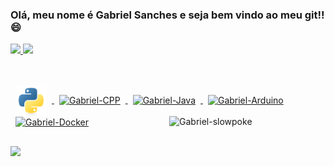 

<!--
**GabrielSan99/GabrielSan99** is a ✨ _special_ ✨ repository because its `README.md` (this file) appears on your GitHub profile.

Here are some ideas to get you started:

- 🔭 I’m currently working on ...
- 🌱 I’m currently learning ...
- 👯 I’m looking to collaborate on ...
- 🤔 I’m looking for help with ...
- 💬 Ask me about ...
- 📫 How to reach me: ...
- 😄 Pronouns: ...
- ⚡ Fun fact: ...
-->


### Olá, meu nome é Gabriel Sanches e seja bem vindo ao meu git!! 😄
 <div>
  <a href="https://github.com/GabrielSan99">
  <img height="150em" src="https://github-readme-stats.vercel.app/api?username=GabrielSan99&show_icons=true&theme=highcontrast&include_all_commits=true&count_private=true"/>
  <img height="150em" src="https://github-readme-stats.vercel.app/api/top-langs/?username=GabrielSan99&layout=compact&langs_count=7&theme=highcontrast"/>
</div>

##
<div style="display: inline_block"><br>
  <img align="center" alt="Gabriel-Python" height="50" width="50" hspace="8" src="https://raw.githubusercontent.com/devicons/devicon/master/icons/python/python-original.svg">
  <img align="center" alt="Gabriel-CPP" height="50" width="50" hspace="8" src="https://raw.githubusercontent.com/jmnote/z-icons/master/svg/cpp.svg">
  <img align="center" alt="Gabriel-Java" height="50" width="50" hspace="8" src="https://raw.githubusercontent.com/jmnote/z-icons/master/svg/java.svg">
  <i class="devicon-flask-original-wordmark"></i>
  <img align="center" alt="Gabriel-Arduino" height="50" width="50" hspace="8" src="https://cdn.icon-icons.com/icons2/159/PNG/256/arduino_22429.png">
  <img align="center" alt="Gabriel-Docker" height="50" width="50" hspace="8" src="https://cdn.jsdelivr.net/gh/devicons/devicon/icons/docker/docker-original-wordmark.svg">
  
  <!-- <img align="right" alt="Gabriel-walle" src="https://c.tenor.com/s3qM34cMY08AAAAC/walle-pixar.gif" width="250"> -->
  <img align="right" alt="Gabriel-slowpoke" src="http://i.stack.imgur.com/SBv4T.gif" width="250">
</div>


##
<div> 
 <a href="www.linkedin.com/in/gabriel-josé-sanches" target="_blank"><img src="https://img.shields.io/badge/-LinkedIn-%230077B5?style=for-the-badge&logo=linkedin&logoColor=white" target="_blank"></a> 
 
</div>
 
 
 <!--  
  ##
 
<div> 
  <a href="https://www.youtube.com/channel/UC_-uuuZbY0AAt9CViNzvc-Q" target="_blank"><img src="https://img.shields.io/badge/YouTube-FF0000?style=for-the-badge&logo=youtube&logoColor=white" target="_blank"></a>
  <a href="https://instagram.com/rafaballerini" target="_blank"><img src="https://img.shields.io/badge/-Instagram-%23E4405F?style=for-the-badge&logo=instagram&logoColor=white" target="_blank"></a>
 	<a href="https://www.twitch.tv/rafaballerinii" target="_blank"><img src="https://img.shields.io/badge/Twitch-9146FF?style=for-the-badge&logo=twitch&logoColor=white" target="_blank"></a>
 <a href="https://discord.gg/G9GPg5SA75" target="_blank"><img src="https://img.shields.io/badge/Discord-7289DA?style=for-the-badge&logo=discord&logoColor=white" target="_blank"></a> 
  <a href = "mailto:contato@rafaballerini.tech"><img src="https://img.shields.io/badge/-Gmail-%23333?style=for-the-badge&logo=gmail&logoColor=white" target="_blank"></a>
  <a href="www.linkedin.com/in/gabriel-josé-sanches" target="_blank"><img src="https://img.shields.io/badge/-LinkedIn-%230077B5?style=for-the-badge&logo=linkedin&logoColor=white" target="_blank"></a> 
 
  ![Snake animation](https://github.com/rafaballerini/rafaballerini/blob/output/github-contribution-grid-snake.svg)
 
</div>
 
 -->
